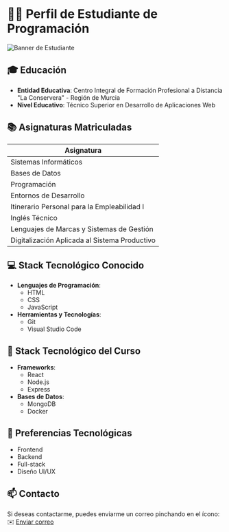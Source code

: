 # 👨‍💻 Perfil de Estudiante de Programación

![Banner de Estudiante](https://github.com/usuario/mi-repositorio/raw/main/banner_estudiante_bw.png)

## 🎓 **Educación**
- **Entidad Educativa**: Centro Integral de Formación Profesional a Distancia "La Conservera" - Región de Murcia
- **Nivel Educativo**: Técnico Superior en Desarrollo de Aplicaciones Web

## 📚 **Asignaturas Matriculadas**
| Asignatura                                                 |
|-----------------------------------------------------------|
| Sistemas Informáticos                                      |
| Bases de Datos                                            |
| Programación                                              |
| Entornos de Desarrollo                                     |
| Itinerario Personal para la Empleabilidad I              |
| Inglés Técnico                                            |
| Lenguajes de Marcas y Sistemas de Gestión                 |
| Digitalización Aplicada al Sistema Productivo              |

## 💻 **Stack Tecnológico Conocido**
- **Lenguajes de Programación**:
  - HTML
  - CSS
  - JavaScript
- **Herramientas y Tecnologías**:
  - Git
  - Visual Studio Code

## 🔧 **Stack Tecnológico del Curso**
- **Frameworks**:
  - React
  - Node.js
  - Express
- **Bases de Datos**:
  - MongoDB
  - Docker

## 🌟 **Preferencias Tecnológicas**
- Frontend
- Backend
- Full-stack
- Diseño UI/UX

## 📫 **Contacto**
Si deseas contactarme, puedes enviarme un correo pinchando en el ícono:  
✉️ [Enviar correo](mailto:1383203@alu.murciaeduca.es)

